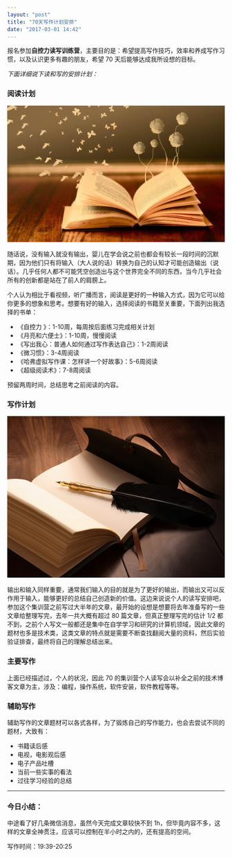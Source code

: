 ```yaml
---
layout: "post"
title: "70天写作计划安排"
date: "2017-03-01 14:42"
---
```


报名参加**自控力读写训练营**，主要目的是：希望提高写作技巧，效率和养成写作习惯，以及认识更多有趣的朋友，希望 70 天后能够达成我所设想的目标。

*下面详细说下读和写的安排计划：*

### 阅读计划

![](https://raw.githubusercontent.com/noparkinghere/noparkinghere.github.io/master/img/2017-03-01-70天写作计划安排/1.jpg)


随话说，没有输入就没有输出，婴儿在学会说之前也都会有较长一段时间的沉默期，因为他们只有将输入（大人说的话）转换为自己的认知才可能创造输出（说话）。几乎任何人都不可能凭空创造出与这个世界完全不同的东西，当今几乎社会所有的创新都是站在了前人的肩膀上。

个人认为相比于看视频，听广播而言，阅读是更好的一种输入方式，因为它可以给你更多的想象和思考。想要有好的输入，选择阅读的书籍至关重要，下面列出我选择的书单：

- 《自控力 》：1-10周，每周按后面练习完成相关计划
- 《月亮和六便士》：1-10周，慢慢阅读
- 《写出我心：普通人如何通过写作表达自己》：1-2周阅读
- 《微习惯》：3-4周阅读
- 《哈弗虚拟写作课：怎样讲一个好故事》：5-6周阅读
- 《超级阅读术》：7-8周阅读

预留两周时间，总结思考之前阅读的内容。

### 写作计划

![](https://raw.githubusercontent.com/noparkinghere/noparkinghere.github.io/master/img/2017-03-01-70天写作计划安排/2.png)


输出和输入同样重要，通常我们输入的目的就是为了更好的输出，而输出又可以反作用于输入，能够更好的总结自己创造新的价值。这边来说说个人的读写安排吧，参加这个集训营之前写过大半年的文章，最开始的设想是想要将去年准备写的一些文章给整理写完，去年一共大概有超过 80 篇文章，但真正整理写完的估计 1/2 都不到，之前个人写文一般都还是集中在自学学习和研究的计算机领域，因此文章的题材也多是技术类，这类文章的特点就是需要不断查找翻阅大量的资料，然后实验验证排查，最终将自己的理解总结出来。

### 主要写作

上面已经描述过，个人的状况，因此 70 的集训营个人读写会以补全之前的技术博客文章为主，涉及：编程，操作系统，软件安装，软件教程等等。

### 辅助写作

辅助写作的文章题材可以各式各样，为了锻炼自己的写作能力，也会去尝试不同的题材，大致有：
- 书籍读后感
- 电视，电影观后感
- 电子产品吐槽
- 当前一些实事的看法
- 过往学习经验的总结

***

### 今日小结：

中途看了好几条微信消息，虽然今天完成文章较快不到 1h，但毕竟内容不多，这样的文章全神贯注，应该可以控制在半小时之内的，还有提高的空间。

写作时间：19:39-20:25
